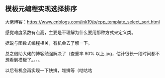 ## 模板元编程实现选择排序

大佬博客：https://www.cnblogs.com/ink19/p/cpp_template_select_sort.html

感觉难度系数有点高，主要是不理解为什么要用那种方式来定义类。

据说与函数式编程相关，有机会去了解一下。

总之借助大佬的博客勉强解决了（查重率 80% 以上.jpg，估计很长一段时间都不想看到模板了。。。。

以后有机会再实现一下快排，堆排等（咕咕咕